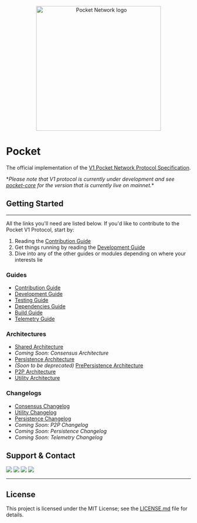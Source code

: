 <div align="center">
<a href="https://www.pokt.network">
<img src="https://user-images.githubusercontent.com/2219004/151564884-212c0e40-3bfa-412e-a341-edb54b5f1498.jpeg" alt="Pocket Network logo" width="340"/>
</a>

</div>

# Pocket

The official implementation of the [V1 Pocket Network Protocol Specification](https://github.com/pokt-network/pocket-network-protocol).

\*_Please note that V1 protocol is currently under development and see [pocket-core](https://github.com/pokt-network/pocket-core) for the version that is currently live on mainnet._\*

## Getting Started

---

All the links you'll need are listed below. If you'd like to contribute to the Pocket V1 Protocol, start by:

1. Reading the [Contribution Guide](docs/contributing/CONTRIBUTING.md)
2. Get things running by reading the [Development Guide](docs/development/README.md)
3. Dive into any of the other guides or modules depending on where your interests lie

<!--
  The list of documents below was created by manually curating the output of the following command:
    $ find .. -name "*.md" | grep -v -e "vendor" -e "prototype" -e "SUMMARY.md" -e "TASTE.md"
-->

### Guides

- [Contribution Guide](docs/contributing/CONTRIBUTING.md)
- [Development Guide](docs/development/README.md)
- [Testing Guide](docs/testing/README.md)
- [Dependencies Guide](docs/deps/README.md)
- [Build Guide](docs/build/README.md)
- [Telemetry Guide](shared/telemetry/README.md)

### Architectures

- [Shared Architecture](shared/README.md)
- _Coming Soon: Consensus Architecture_
- [Persistence Architecture](persistence/README.md)
- _(Soon to be deprecated)_ [PrePersistence Architecture](persistence/pre_persistence/README.md)
- [P2P Architecture](p2p/README.md)
- [Utility Architecture](utility/doc/README.md)

### Changelogs

- [Consensus Changelog](consensus/CHANGELOG.md)
- [Utility Changelog](utility/doc/CHANGELOG.md)
- [Persistence Changelog](persistence/CHANGELOG.md)
- _Coming Soon: P2P Changelog_
- _Coming Soon: Persistence Changelog_
- _Coming Soon: Telemetry Changelog_

## Support & Contact

<div>
  <a href="https://twitter.com/poktnetwork"><img src="https://img.shields.io/twitter/url/http/shields.io.svg?style=social"></a>
  <a href="https://t.me/POKTnetwork"><img src="https://img.shields.io/badge/Telegram-blue.svg"></a>
  <a href="https://www.facebook.com/POKTnetwork" ><img src="https://img.shields.io/badge/Facebook-red.svg"></a>
  <a href="https://research.pokt.network"><img src="https://img.shields.io/discourse/https/research.pokt.network/posts.svg"></a>
</div>

---

## License

This project is licensed under the MIT License; see the [LICENSE.md](LICENSE.md) file for details.
